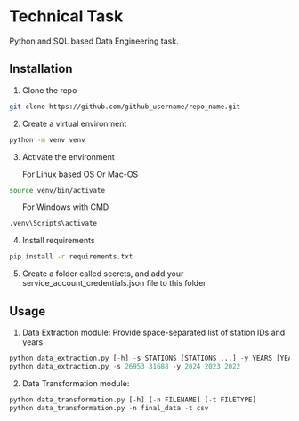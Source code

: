 
# Technical Task

Python and SQL based Data Engineering task.

## Installation
1. Clone the repo
```bash
git clone https://github.com/github_username/repo_name.git
```
2. Create a virtual environment
```bash
python -m venv venv
```
3. Activate the environment
<ul> For Linux based OS Or Mac-OS</ul>

```bash
source venv/bin/activate
```
<ul> For Windows with CMD</ul>

```bash
.venv\Scripts\activate
```
4. Install requirements
```bash
pip install -r requirements.txt
```
5. Create a folder called secrets, and add your service_account_credentials.json file to this folder
## Usage
1. Data Extraction module:
Provide space-separated list of station IDs and years
```py
python data_extraction.py [-h] -s STATIONS [STATIONS ...] -y YEARS [YEARS ...]
python data_extraction.py -s 26953 31688 -y 2024 2023 2022
```
2. Data Transformation module:
```py
python data_transformation.py [-h] [-n FILENAME] [-t FILETYPE]
python data_transformation.py -n final_data -t csv
```

